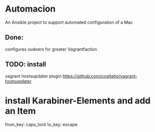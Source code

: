 # Automacion

An Ansible project to support automated configuration of a Mac

## Done:
configures sudoers for greater Vagrantfaction

## TODO: install
vagrant hostsupdater plugin
https://github.com/cogitatio/vagrant-hostsupdater

# install Karabiner-Elements and add an Item
from_key: caps_lock to_key: escape
